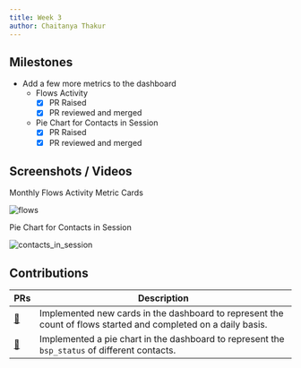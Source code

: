 ```yaml
---
title: Week 3
author: Chaitanya Thakur
---
```


## Milestones

- Add a few more metrics to the dashboard
  - Flows Activity
    - [x] PR Raised
    - [x] PR reviewed and merged
  - Pie Chart for Contacts in Session
    - [x] PR Raised
    - [x] PR reviewed and merged

## Screenshots / Videos

Monthly Flows Activity Metric Cards

![flows](https://github.com/glific/glific/assets/56156988/3ee85bd7-8eb9-4093-8d9c-872826909800)

Pie Chart for Contacts in Session

![contacts_in_session](https://github.com/glific/glific/assets/56156988/1e30a2eb-611f-482e-ba51-96df3655fe69)

## Contributions

| PRs                                              | Description                                                                                                    |
| ------------------------------------------------ | -------------------------------------------------------------------------------------------------------------- |
| [🔗](https://github.com/glific/glific/pull/2921) | Implemented new cards in the dashboard to represent the count of flows started and completed on a daily basis. |
| [🔗](https://github.com/glific/glific/pull/2937) | Implemented a pie chart in the dashboard to represent the `bsp_status` of different contacts.                  |
